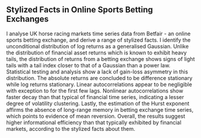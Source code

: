 ## Stylized Facts in Online Sports Betting Exchanges

I analyse UK horse racing markets time series data from Betfair - an online sports betting exchange, and derive a range of stylized facts. I identify the unconditional distribution of log returns as a generalised Gaussian. Unlike the distribution of financial asset returns which is known to exhibit heavy tails, the distribution of returns from a betting exchange shows signs of light tails with a tail index closer to that of a Gaussian than a power law. Statistical testing and analysis show a lack of gain-loss asymmetry in this distribution. The absolute returns are concluded to be difference stationary while log returns stationary. Linear autocorrelations appear to be negligible with exception to for the first few lags. Nonlinear autocorrelations show faster decay than that typical of financial time series, indicating a lesser degree of volatility clustering. Lastly, the estimation of the Hurst exponent affirms the absence of long-range memory in betting exchange time series, which points to evidence of mean reversion. Overall, the results suggest higher informational efficiency than that typically exhibited by financial markets, according to the stylized facts about them.


